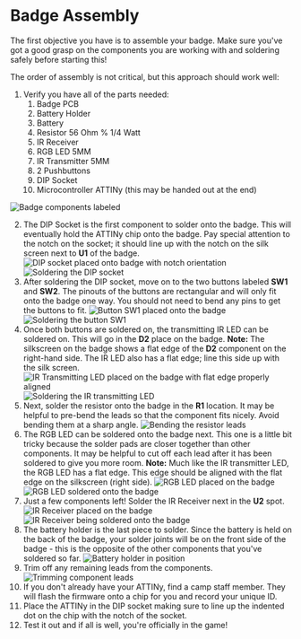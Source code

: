 
# Badge Assembly
The first objective you have is to assemble your badge. Make sure you've got a good grasp on the components you are working with and soldering safely before starting this!

The order of assembly is not critical, but this approach should work well:
 1. Verify you have all of the parts needed:
	 1. Badge PCB
	 2.  Battery Holder
	 3. Battery
	 4. Resistor 56 Ohm % 1/4 Watt
	 5. IR Receiver
	 6. RGB LED 5MM
	 7. IR Transmitter 5MM
	 8. 2 Pushbuttons
	 9. DIP Socket
	 10. Microcontroller ATTINy (this may be handed out at the end)
	 

![Badge components labeled](https://github.com/DSUmjham/GenCyber/blob/master/Badge/Images/assembly01.jpeg?raw=true)

2. The DIP Socket is the first component to solder onto the badge. This will eventually hold the ATTINy chip onto the badge. Pay special attention to the notch on the socket; it should line up with the notch on the silk screen next to **U1** of the badge.
![DIP socket placed onto badge with notch orientation](https://github.com/DSUmjham/GenCyber/blob/master/Badge/Images/assembly02.jpg?raw=true)
![Soldering the DIP socket](https://github.com/DSUmjham/GenCyber/blob/master/Badge/Images/assembly03.jpg?raw=true)
3. After soldering the DIP socket, move on to the two buttons labeled **SW1** and **SW2**. The pinouts of the buttons are rectangular and will only fit onto the badge one way. You should not need to bend any pins to get the buttons to fit.
![Button SW1 placed onto the badge](https://github.com/DSUmjham/GenCyber/blob/master/Badge/Images/assembly04.jpg?raw=true)
![Soldering the button SW1](https://github.com/DSUmjham/GenCyber/blob/master/Badge/Images/assembly05.jpg?raw=true)
4. Once both buttons are soldered on, the transmitting IR LED can be soldered on. This will go in the **D2** place on the badge. **Note:** The silkscreen on the badge shows a flat edge of the **D2** component on the right-hand side. The IR LED also has a flat edge; line this side up with the silk screen. 
![IR Transmitting LED placed on the badge with flat edge properly aligned](https://github.com/DSUmjham/GenCyber/blob/master/Badge/Images/assembly06.jpg?raw=true)
![Soldering the IR transmitting LED](https://github.com/DSUmjham/GenCyber/blob/master/Badge/Images/assembly07.jpg?raw=true)
5. Next, solder the resistor onto the badge in the **R1** location. It may be helpful to pre-bend the leads so that the component fits nicely. Avoid bending them at a sharp angle.
![Bending the resistor leads](https://github.com/DSUmjham/GenCyber/blob/master/Badge/Images/assembly08.jpg?raw=true)
6. The RGB LED can be soldered onto the badge next. This one is a little bit tricky because the solder pads are closer together than other components. It may be helpful to cut off each lead after it has been soldered to give you more room.  **Note:** Much like the IR transmitter LED, the RGB LED has a flat edge. This edge should be aligned with the flat edge on the silkscreen (right side).
![RGB LED placed on the badge](https://github.com/DSUmjham/GenCyber/blob/master/Badge/Images/assembly09.jpg?raw=true)
![RGB LED soldered onto the badge](https://github.com/DSUmjham/GenCyber/blob/master/Badge/Images/assembly10.jpg?raw=true)
7. Just a few components left! Solder the IR Receiver next in the **U2** spot.
![IR Receiver placed on the badge](https://github.com/DSUmjham/GenCyber/blob/master/Badge/Images/assembly11.jpg?raw=true)
![IR Receiver being soldered onto the badge](https://github.com/DSUmjham/GenCyber/blob/master/Badge/Images/assembly12.jpg?raw=true)
8. The battery holder is the last piece to solder. Since the battery is held on the back of the badge, your solder joints will be on the front side of the badge - this is the opposite of the other components that you've soldered so far.
![Battery holder in position](https://github.com/DSUmjham/GenCyber/blob/master/Badge/Images/assembly13.jpg?raw=true)
9. Trim off any remaining leads from the components.
![Trimming component leads](https://github.com/DSUmjham/GenCyber/blob/master/Badge/Images/assembly14.jpg?raw=true)
10. If you don't already have your ATTINy, find a camp staff member. They will flash the firmware onto a chip for you and record your unique ID.
11. Place the ATTINy in the DIP socket making sure to line up the indented dot on the chip with the notch of the socket.
12. Test it out and if all is well, you're officially in the game!